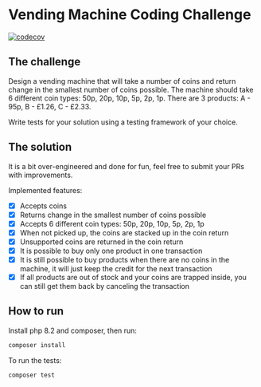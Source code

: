 # Vending Machine Coding Challenge

[![codecov](https://codecov.io/github/jkobus/vending-machine/graph/badge.svg?token=8EJP9IS9HH)](https://codecov.io/github/jkobus/vending-machine)

## The challenge

Design a vending machine that will take a number of coins and return change in the smallest number of coins possible. 
The machine should take 6 different coin types: 50p, 20p, 10p, 5p, 2p, 1p.
There are 3 products: A - 95p, B - £1.26, C - £2.33.

Write tests for your solution using a testing framework of your choice.

## The solution

It is a bit over-engineered and done for fun, feel free to submit your PRs with improvements. 

Implemented features:

- [x] Accepts coins
- [x] Returns change in the smallest number of coins possible
- [x] Accepts 6 different coin types: 50p, 20p, 10p, 5p, 2p, 1p
- [x] When not picked up, the coins are stacked up in the coin return
- [x] Unsupported coins are returned in the coin return
- [x] It is possible to buy only one product in one transaction
- [x] It is still possible to buy products when there are no coins in the machine, it will just keep the credit for the next transaction
- [x] If all products are out of stock and your coins are trapped inside, you can still get them back by canceling the transaction

## How to run

Install php 8.2 and composer, then run:

```bash
composer install
```

To run the tests:

```bash
composer test
```


